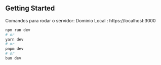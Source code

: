 
## Getting Started
Comandos para rodar o servidor:
Dominio Local : https://localhost:3000

```bash
npm run dev
# or
yarn dev
# or
pnpm dev
# or
bun dev
```
